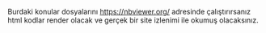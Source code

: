 Burdaki konular dosyalarını https://nbviewer.org/ adresinde çalıştırırsanız html kodlar render olacak ve gerçek bir site izlenimi ile okumuş olacaksınız.
